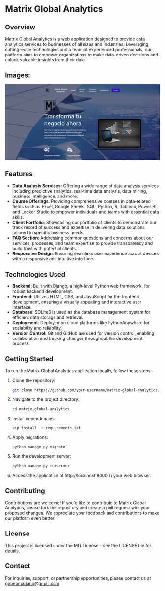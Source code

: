 # Matrix Global Analytics

## Overview
Matrix Global Analytics is a web application designed to provide data analytics services to businesses of all sizes and industries. Leveraging cutting-edge technologies and a team of experienced professionals, our platform aims to empower organizations to make data-driven decisions and unlock valuable insights from their data.

## Images:
![Matrix Global Analytics](/static/i/home_page.png)

## Features
- **Data Analysis Services**: Offering a wide range of data analysis services including predictive analytics, real-time data analysis, data mining, business intelligence, and more.
- **Course Offerings**: Providing comprehensive courses in data-related fields such as Excel, Google Sheets, SQL, Python, R, Tableau, Power BI, and Looker Studio to empower individuals and teams with essential data skills.
- **Client Portfolio**: Showcasing our portfolio of clients to demonstrate our track record of success and expertise in delivering data solutions tailored to specific business needs.
- **FAQ Section**: Addressing common questions and concerns about our services, processes, and team expertise to provide transparency and build trust with potential clients.
- **Responsive Design**: Ensuring seamless user experience across devices with a responsive and intuitive interface.

## Technologies Used
- **Backend**: Built with Django, a high-level Python web framework, for robust backend development.
- **Frontend**: Utilizes HTML, CSS, and JavaScript for the frontend development, ensuring a visually appealing and interactive user interface.
- **Database**: SQLite3 is used as the database management system for efficient data storage and retrieval.
- **Deployment**: Deployed on cloud platforms like PythonAnywhere for scalability and reliability.
- **Version Control**: Git and GitHub are used for version control, enabling collaboration and tracking changes throughout the development process.

## Getting Started
To run the Matrix Global Analytics application locally, follow these steps:

1. Clone the repository:
    ```bash
    git clone https://github.com/your-username/matrix-global-analytics.git
    ```
2. Navigate to the project directory:
    ```bash
    cd matrix-global-analytics
    ```
3. Install dependencies:
    ```bash
    pip install -r requirements.txt
    ```
4. Apply migrations:
    ```bash
    python manage.py migrate
    ```
5. Run the development server:
    ```bash
    python manage.py runserver
    ```
6. Access the application at http://localhost:8000 in your web browser.

## Contributing
Contributions are welcome! If you'd like to contribute to Matrix Global Analytics, please fork the repository and create a pull request with your proposed changes. We appreciate your feedback and contributions to make our platform even better!

## License
This project is licensed under the MIT License - see the LICENSE file for details.

## Contact
For inquiries, support, or partnership opportunities, please contact us at [gobeamariano@gmail.com](mailto:gobeamariano@gmail.com).
